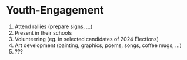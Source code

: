 # Youth-Engagement

1. Attend rallies (prepare signs, ...)
2. Present in their schools
3. Volunteering (eg. in selected candidates of 2024 Elections)
4. Art development (painting, graphics, poems, songs, coffee mugs, ...)
5. ???
